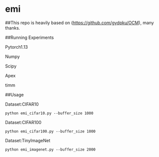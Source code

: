 # emi
##This repo is heavily based on (https://github.com/gydpku/OCM), many thanks.

##Running Experiments

Pytorch1.13

Numpy

Scipy

Apex

timm

##Usage

Dataset:CIFAR10

    python emi_cifar10.py --buffer_size 1000
    
Dataset:CIFAR100

    python emi_cifar100.py --buffer_size 1000
    
Dataset:TinyImageNet

    python emi_imagenet.py --buffer_size 2000
